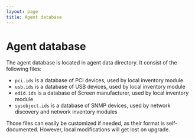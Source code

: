```yaml
---
layout: page
title: Agent database
---
```


# Agent database

The agent database is located in agent data directory. It consist of the following files:

* `pci.ids` is a database of PCI devices, used by local inventory module
* `usb.ids` is a database of USB devices, used by local inventory module
* `edid.ids` is a database of Screen manufacturer, used by local inventory module
* `sysobject.ids` is a database of SNMP devices, used by network discovery and
  network inventory modules

Those files can easily be customized if needed, as their format is
self-documented. However, local modifications will get lost on upgrade.
